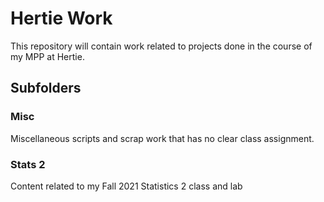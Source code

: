 # Hertie Work

This repository will contain work related to projects done in the course of my MPP at Hertie.

## Subfolders
### Misc

Miscellaneous scripts and scrap work that has no clear
class assignment.

### Stats 2

Content related to my Fall 2021 Statistics 2 class and lab